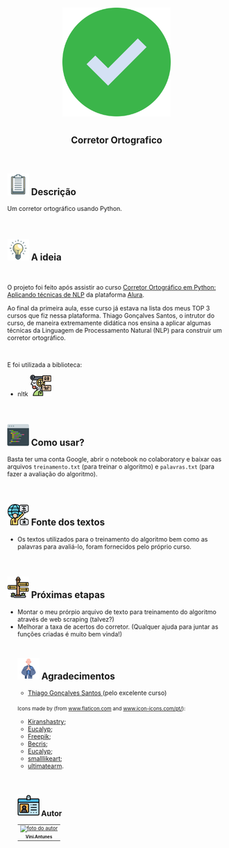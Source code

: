 <p align="center">
  <img src="images/check.svg" float="center" width=250px/>
</p>
    
<h1 align="center">
  <h2 align="center"><strong align="center">Corretor Ortografico</strong></h2>
</h1>

<br>

<h2><img src="images/descricao.svg" width=50px/> Descrição </h2>

<p>
  Um corretor ortográfico usando Python.
</p>

<br>

<h2><img src="images/ideia.svg" width=50px/> A ideia </h2>
<p align="center" >
  
</p>

<br>

<p>
  O projeto foi feito após assistir ao curso <a href="https://cursos.alura.com.br/course/nlp-corretor-ortografico" target="_blank">Corretor Ortográfico em Python: Aplicando técnicas de NLP</a> da plataforma <a href="https://www.alura.com.br/" target="_blank">Alura</a>.
</p>

<p>Ao final da primeira aula, esse curso já estava na lista dos meus TOP 3 cursos que fiz nessa plataforma. Thiago Gonçalves Santos, o intrutor do curso, de maneira extremamente didática nos ensina a aplicar algumas técnicas da Linguagem de Processamento Natural (NLP) para construir um corretor ortográfico.</p>

<br>

<p>
  E foi utilizada a biblioteca:
  <ul>
    <li> nltk <img src="images/processamento-de-linguagem-natural.svg" width=50px/></li>
  </ul>  
</p>

<br>

<h2><img src="images/como_rodar.svg" width=50px/> Como usar? </h2>
<p>
  Basta ter uma conta Google, abrir o notebook no colaboratory e baixar oas arquivos <code>treinamento.txt</code> (para treinar o algoritmo) e <code>palavras.txt</code> (para fazer a avaliação do algoritmo).
</p>

<br>

<h2><img src="images/palavras.svg" width=50px/> Fonte dos textos </h2>
<ul>
    <li>Os textos utilizados para o treinamento do algoritmo bem como as palavras para avaliá-lo, foram fornecidos pelo próprio curso.</li>
</ul>
<br>

<h2><img src="images/guia.svg" width=50px/> Próximas etapas </h2>
<ul>
  <li>Montar o meu prórpio arquivo de texto para treinamento do algoritmo através de web scraping (talvez?)</li>
  <li>Melhorar a taxa de acertos do corretor. (Qualquer ajuda para juntar as funções criadas é muito bem vinda!)</li>
<br>

<h2><img src="images/agradecimentos.svg" width=50px/> Agradecimentos </h2>

<ul>
  <li><a href="https://www.linkedin.com/in/thiago-gonçalves-santos/" target="_blank"> Thiago Gonçalves Santos </a> (pelo excelente curso)</li>
</ul>

<p>
  <sub>
    <adress>
      Icons made by (from <a href="https://www.flaticon.com/br/" target="_blank" title="Flaticon"> www.flaticon.com</a> and <a href="https://icon-icons.com/pt/" target="_blank" title="Icon-Icons">www.icon-icons.com/pt/</a>):
      <ul>
        <li><a href="https://www.flaticon.com/br/autores/kiranshastry" target="_blank" title="Kiranshastry">Kiranshastry</a>;</li>
        <li><a href="https://www.flaticon.com/br/autores/eucalyp" target="_blank" title="Eucalyp">Eucalyp</a>;</li>
        <li><a href="https://www.flaticon.com/br/autores/freepik" target="_blank" title="Freepik">Freepik</a>;</li>
        <li><a href="https://www.flaticon.com/br/autores/becris" target="_blank" title="Becris">Becris</a>;</li>
        <li><a href="https://www.flaticon.com/br/autores/eucalyp" target="_blank" title="Eucalyp">Eucalyp</a>;</li>
        <li><a href="https://www.flaticon.com/br/autores/smalllikeart" target="_blank" title="smalllikeart">smalllikeart</a>;</li>
        <li><a href="https://www.flaticon.com/br/autores/ultimatearm" target="_blank" title="ultimatearm">ultimatearm</a>.</li>
      </ul>
    </adress>
  <sub>
</p>

<br>

<h2><img src="images/autor.svg" width=50px/> Autor </h2>

<table>
  <tr>
    <td align="center"><a href="https://www.linkedin.com/in/vini-antunes/" target="_blank"><img src="https://avatars0.githubusercontent.com/u/57882903?s=460&u=caee8cc76060b036952e169feba0449f2d43519e&v=4" width="140px;" alt="foto do autor"/><br /><sub><b>Vini Antunes</b></sub></a><br /></td>
  <tr>
</table>

<br>
